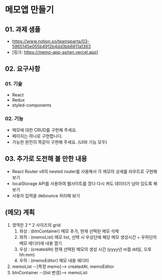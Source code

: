 # 메모앱 만들기

## 01. 과제 샘플
- https://www.notion.so/teamsparta/03-5965145e055b4912b4dd3bb6611a1363
- [링크: https://memo-app-ashen.vercel.app]
  
## 02. 요구사항

### 01. 기술

- React
- Redux
- styled-components

### 02. 기능

- 메모에 대한 CRUD를 구현해 주세요.
- 페이지는 하나로 구현합니다.
- 가능한 완전히 똑같이 구현해 주세요. (UI와 기능 모두)

## 03. 추가로 도전해 볼 만한 내용

- React Router v6의 nested router를 사용해서 각 메모의 상세를 라우트로 구현해 보기
- localStorage API를 사용하여 웹사이트를 껐다 다시 켜도 데이터가 남아 있도록 해 보기
- 사용자 입력을 debounce 처리해 보기


## (메모) 계획
1. 영역은 2 * 2 사이즈의 grid
   1. 좌상 : (btnContainer) 메모 추가, 현재 선택된 메모 삭제
   2. 좌하 : (memoList) 메모 list, 선택 시 우상단에 해당 메모 생성시간 + 우하단의 메모 에디터에 내용 열기
   3. 우상 : (createdAt) 현재 선택된 메모의 생성 시간 (yyyy년 m월 dd일, 오후 hh:mm)
   4. 우하 : (memoEditor) 메모 내용 에디터
2. memoList --[특정 memo]--> createdAt, memoEditor
3. btnContainer --[list 변경]--> memoList
